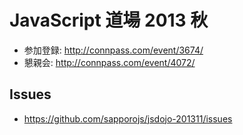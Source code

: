 # JavaScript 道場 2013 秋

* 参加登録: http://connpass.com/event/3674/
* 懇親会: http://connpass.com/event/4072/

## Issues

* https://github.com/sapporojs/jsdojo-201311/issues
